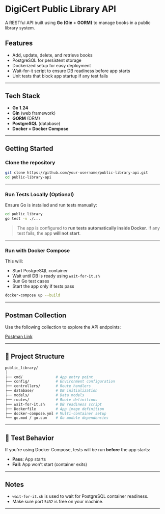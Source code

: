 # DigiCert Public Library API

A RESTful API built using **Go (Gin + GORM)** to manage books in a public library system.

## Features

- Add, update, delete, and retrieve books
- PostgreSQL for persistent storage
- Dockerized setup for easy deployment
- Wait-for-it script to ensure DB readiness before app starts
- Unit tests that block app startup if any test fails

---

## Tech Stack

- **Go 1.24**
- **Gin** (web framework)
- **GORM** (ORM)
- **PostgreSQL** (database)
- **Docker + Docker Compose**

---

## Getting Started

### Clone the repository

```bash
git clone https://github.com/your-username/public-library-api.git
cd public-library-api
```

---

###  Run Tests Locally (Optional)

Ensure Go is installed and run tests manually:

```bash
cd public_library
go test -v ./...
```

> The app is configured to **run tests automatically inside Docker**. If any test fails, the app **will not start**.

---

### Run with Docker Compose

This will:
- Start PostgreSQL container
- Wait until DB is ready using `wait-for-it.sh`
- Run Go test cases
- Start the app only if tests pass

```bash
docker-compose up --build
```

---

## Postman Collection

Use the following collection to explore the API endpoints:

[Postman Link](https://web.postman.co/workspace/My-Workspace~4a725b07-e3a5-4f97-81ae-919f1f646a7f/collection/8096381-ff39f516-2951-4d2c-a410-dc6d0bd86269?action=share&source=copy-link&creator=8096381)

---

## 📂 Project Structure

```bash
public_library/
│
├── cmd/               # App entry point
├── config/            # Environment configuration
├── controllers/       # Route handlers
├── database/          # DB initialization
├── models/            # Data models
├── routes/            # Route definitions
├── wait-for-it.sh     # DB readiness script
├── Dockerfile         # App image definition
├── docker-compose.yml # Multi-container setup
└── go.mod / go.sum    # Go module dependencies
```

---

## 🧪 Test Behavior

If you're using Docker Compose, tests will be run **before** the app starts:
- **Pass**: App starts
- **Fail**: App won’t start (container exits)

---

## Notes

- `wait-for-it.sh` is used to wait for PostgreSQL container readiness.
- Make sure port `5432` is free on your machine.

---
